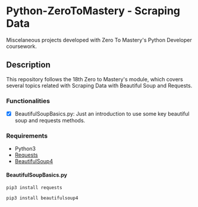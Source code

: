 # Python-ZeroToMastery - Scraping Data

Miscelaneous projects developed with Zero To Mastery's Python Developer coursework. 

## Description

This repository follows the 18th Zero to Mastery's module, which covers several topics related with Scraping Data with Beautiful Soup and Requests.

### Functionalities
- [X] BeautifulSoupBasics.py: Just an introduction to use some key beautiful soup and requests methods.



### Requirements
- Python3
- [Requests](https://pypi.org/project/requests/)
- [BeautifulSoup4](https://pypi.org/project/beautifulsoup4/)


#### BeautifulSoupBasics.py
``` sh
pip3 install requests 
```

``` sh
pip3 install beautifulsoup4 
```
